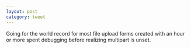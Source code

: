 ```yaml
---
layout: post
category: tweet
---
```

Going for the world record for most file upload forms created with an hour or more spent debugging before realizing multipart is unset.
